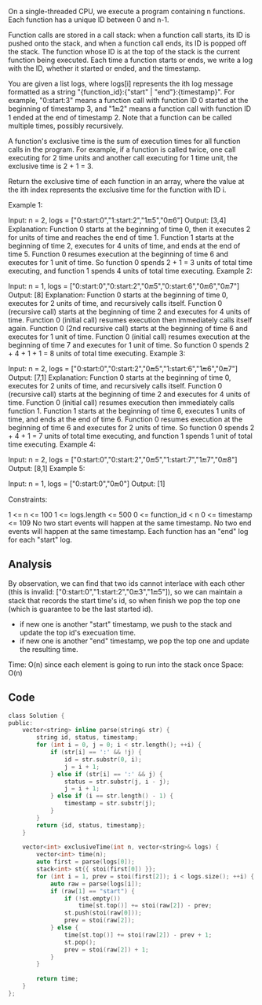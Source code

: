 On a single-threaded CPU, we execute a program containing n functions. Each function has a unique ID between 0 and n-1.

Function calls are stored in a call stack: when a function call starts, its ID is pushed onto the stack, and when a function call ends, its ID is popped off the stack. The function whose ID is at the top of the stack is the current function being executed. Each time a function starts or ends, we write a log with the ID, whether it started or ended, and the timestamp.

You are given a list logs, where logs[i] represents the ith log message formatted as a string "{function_id}:{"start" | "end"}:{timestamp}". For example, "0:start:3" means a function call with function ID 0 started at the beginning of timestamp 3, and "1:end:2" means a function call with function ID 1 ended at the end of timestamp 2. Note that a function can be called multiple times, possibly recursively.

A function's exclusive time is the sum of execution times for all function calls in the program. For example, if a function is called twice, one call executing for 2 time units and another call executing for 1 time unit, the exclusive time is 2 + 1 = 3.

Return the exclusive time of each function in an array, where the value at the ith index represents the exclusive time for the function with ID i.

 

Example 1:


Input: n = 2, logs = ["0:start:0","1:start:2","1:end:5","0:end:6"]
Output: [3,4]
Explanation:
Function 0 starts at the beginning of time 0, then it executes 2 for units of time and reaches the end of time 1.
Function 1 starts at the beginning of time 2, executes for 4 units of time, and ends at the end of time 5.
Function 0 resumes execution at the beginning of time 6 and executes for 1 unit of time.
So function 0 spends 2 + 1 = 3 units of total time executing, and function 1 spends 4 units of total time executing.
Example 2:

Input: n = 1, logs = ["0:start:0","0:start:2","0:end:5","0:start:6","0:end:6","0:end:7"]
Output: [8]
Explanation:
Function 0 starts at the beginning of time 0, executes for 2 units of time, and recursively calls itself.
Function 0 (recursive call) starts at the beginning of time 2 and executes for 4 units of time.
Function 0 (initial call) resumes execution then immediately calls itself again.
Function 0 (2nd recursive call) starts at the beginning of time 6 and executes for 1 unit of time.
Function 0 (initial call) resumes execution at the beginning of time 7 and executes for 1 unit of time.
So function 0 spends 2 + 4 + 1 + 1 = 8 units of total time executing.
Example 3:

Input: n = 2, logs = ["0:start:0","0:start:2","0:end:5","1:start:6","1:end:6","0:end:7"]
Output: [7,1]
Explanation:
Function 0 starts at the beginning of time 0, executes for 2 units of time, and recursively calls itself.
Function 0 (recursive call) starts at the beginning of time 2 and executes for 4 units of time.
Function 0 (initial call) resumes execution then immediately calls function 1.
Function 1 starts at the beginning of time 6, executes 1 units of time, and ends at the end of time 6.
Function 0 resumes execution at the beginning of time 6 and executes for 2 units of time.
So function 0 spends 2 + 4 + 1 = 7 units of total time executing, and function 1 spends 1 unit of total time executing.
Example 4:

Input: n = 2, logs = ["0:start:0","0:start:2","0:end:5","1:start:7","1:end:7","0:end:8"]
Output: [8,1]
Example 5:

Input: n = 1, logs = ["0:start:0","0:end:0"]
Output: [1]
 

Constraints:

1 <= n <= 100
1 <= logs.length <= 500
0 <= function_id < n
0 <= timestamp <= 109
No two start events will happen at the same timestamp.
No two end events will happen at the same timestamp.
Each function has an "end" log for each "start" log.

## Analysis

By observation, we can find that two ids cannot interlace with each other (this is invalid: ["0:start:0","1:start:2","0:end:3","1:end:5"]), so we can maintain a stack that records the start time's id, so when finish we pop the top one (which is guarantee to be the last started id).

* if new one is another "start" timestamp, we push to the stack and update the top id's execuation time.
* if new one is another "end" timestamp, we pop the top one and update the resulting time.

Time: O(n) since each element is going to run into the stack once
Space: O(n)

## Code

```c
class Solution {
public:
    vector<string> inline parse(string& str) {
        string id, status, timestamp;
        for (int i = 0, j = 0; i < str.length(); ++i) {
            if (str[i] == ':' && !j) {
                id = str.substr(0, i);
                j = i + 1;            
            } else if (str[i] == ':' && j) {
                status = str.substr(j, i - j);
                j = i + 1;
            } else if (i == str.length() - 1) {
                timestamp = str.substr(j);
            }
        }
        return {id, status, timestamp};
    }
    
    vector<int> exclusiveTime(int n, vector<string>& logs) {
        vector<int> time(n);
        auto first = parse(logs[0]);
        stack<int> st{{ stoi(first[0]) }};
        for (int i = 1, prev = stoi(first[2]); i < logs.size(); ++i) {
            auto raw = parse(logs[i]);
            if (raw[1] == "start") {
                if (!st.empty())
                    time[st.top()] += stoi(raw[2]) - prev;
                st.push(stoi(raw[0]));
                prev = stoi(raw[2]);
            } else {
                time[st.top()] += stoi(raw[2]) - prev + 1;
                st.pop();
                prev = stoi(raw[2]) + 1;
            }
        }
        
        return time;
    }
};
```